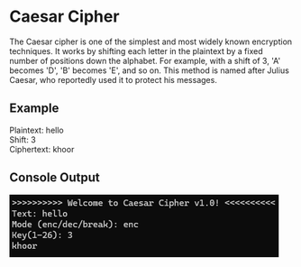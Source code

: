 # Caesar Cipher

The Caesar cipher is one of the simplest and most widely known encryption techniques. 
It works by shifting each letter in the plaintext by a fixed number of positions down the alphabet. 
For example, with a shift of 3, 'A' becomes 'D', 'B' becomes 'E', and so on. 
This method is named after Julius Caesar, who reportedly used it to protect his messages.

## Example

Plaintext: hello  
Shift: 3  
Ciphertext: khoor

## Console Output

![Console Output](../media/caesar_example.png)